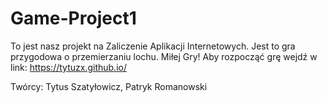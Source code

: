 # Game-Project1
To jest nasz projekt na Zaliczenie Aplikacji Internetowych.
Jest to gra przygodowa o przemierzaniu lochu.
Miłej Gry!
Aby rozpocząć grę wejdź w link: https://tytuzx.github.io/

Twórcy:
Tytus Szatyłowicz, Patryk Romanowski
